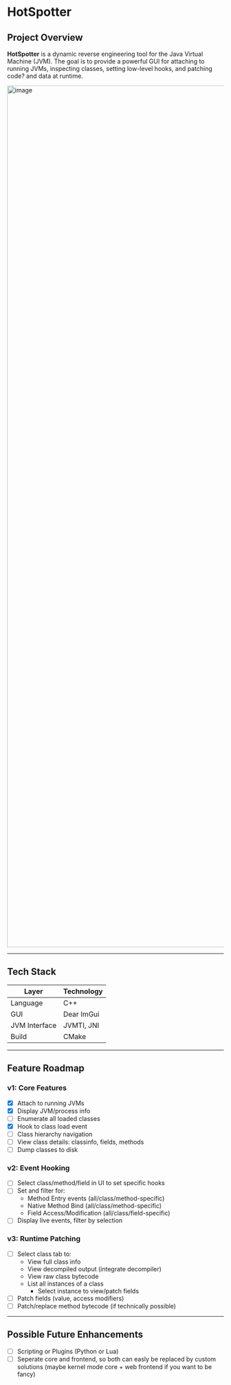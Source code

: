 # HotSpotter

## Project Overview

**HotSpotter** is a dynamic reverse engineering tool for the Java Virtual Machine (JVM). The goal is to provide a powerful GUI for attaching to running JVMs, inspecting classes, setting low-level hooks, and patching code? and data at runtime.

<img width="3200" height="2000" alt="image" src="https://github.com/user-attachments/assets/ffc140be-831c-4c0e-a960-4873c3a70f47" />


---

## Tech Stack

| Layer          | Technology     |
|----------------|----------------|
| Language       | C++            |
| GUI            | Dear ImGui     |
| JVM Interface  | JVMTI, JNI     |
| Build          | CMake          |

---

## Feature Roadmap

### v1: Core Features
- [X] Attach to running JVMs
- [X] Display JVM/process info
- [ ] Enumerate all loaded classes
- [X] Hook to class load event
- [ ] Class hierarchy navigation
- [ ] View class details: classinfo, fields, methods
- [ ] Dump classes to disk

### v2: Event Hooking
- [ ] Select class/method/field in UI to set specific hooks
- [ ] Set and filter for:  
  - Method Entry events (all/class/method-specific)
  - Native Method Bind (all/class/method-specific)
  - Field Access/Modification (all/class/field-specific)
- [ ] Display live events, filter by selection

### v3: Runtime Patching
- [ ] Select class tab to:
  - View full class info
  - View decompiled output (integrate decompiler)
  - View raw class bytecode
  - List all instances of a class
    - Select instance to view/patch fields
- [ ] Patch fields (value, access modifiers)
- [ ] Patch/replace method bytecode (if technically possible)

---

## Possible Future Enhancements
- [ ] Scripting or Plugins (Python or Lua)
- [ ] Seperate core and frontend, so both can easly be replaced by custom solutions (maybe kernel mode core + web frontend if you want to be fancy)
